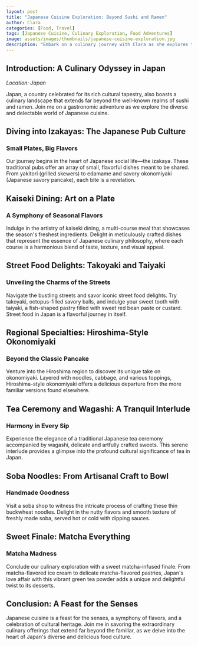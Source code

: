 ```yaml
---
layout: post
title: "Japanese Cuisine Exploration: Beyond Sushi and Ramen"
author: Clara
categories: [Food, Travel]
tags: [Japanese Cuisine, Culinary Exploration, Food Adventures]
image: assets/images/thumbnails/japanese-cuisine-exploration.jpg
description: "Embark on a culinary journey with Clara as she explores the diverse and delectable world of Japanese cuisine beyond the familiar realms of sushi and ramen."
---
```


## Introduction: A Culinary Odyssey in Japan

*Location: Japan*

Japan, a country celebrated for its rich cultural tapestry, also boasts a culinary landscape that extends far beyond the well-known realms of sushi and ramen. Join me on a gastronomic adventure as we explore the diverse and delectable world of Japanese cuisine.

## Diving into Izakayas: The Japanese Pub Culture

### Small Plates, Big Flavors

Our journey begins in the heart of Japanese social life—the izakaya. These traditional pubs offer an array of small, flavorful dishes meant to be shared. From yakitori (grilled skewers) to edamame and savory okonomiyaki (Japanese savory pancake), each bite is a revelation.

## Kaiseki Dining: Art on a Plate

### A Symphony of Seasonal Flavors

Indulge in the artistry of kaiseki dining, a multi-course meal that showcases the season's freshest ingredients. Delight in meticulously crafted dishes that represent the essence of Japanese culinary philosophy, where each course is a harmonious blend of taste, texture, and visual appeal.

## Street Food Delights: Takoyaki and Taiyaki

### Unveiling the Charms of the Streets

Navigate the bustling streets and savor iconic street food delights. Try takoyaki, octopus-filled savory balls, and indulge your sweet tooth with taiyaki, a fish-shaped pastry filled with sweet red bean paste or custard. Street food in Japan is a flavorful journey in itself.

## Regional Specialties: Hiroshima-Style Okonomiyaki

### Beyond the Classic Pancake

Venture into the Hiroshima region to discover its unique take on okonomiyaki. Layered with noodles, cabbage, and various toppings, Hiroshima-style okonomiyaki offers a delicious departure from the more familiar versions found elsewhere.

## Tea Ceremony and Wagashi: A Tranquil Interlude

### Harmony in Every Sip

Experience the elegance of a traditional Japanese tea ceremony accompanied by wagashi, delicate and artfully crafted sweets. This serene interlude provides a glimpse into the profound cultural significance of tea in Japan.

## Soba Noodles: From Artisanal Craft to Bowl

### Handmade Goodness

Visit a soba shop to witness the intricate process of crafting these thin buckwheat noodles. Delight in the nutty flavors and smooth texture of freshly made soba, served hot or cold with dipping sauces.

## Sweet Finale: Matcha Everything

### Matcha Madness

Conclude our culinary exploration with a sweet matcha-infused finale. From matcha-flavored ice cream to delicate matcha-flavored pastries, Japan's love affair with this vibrant green tea powder adds a unique and delightful twist to its desserts.

## Conclusion: A Feast for the Senses

Japanese cuisine is a feast for the senses, a symphony of flavors, and a celebration of cultural heritage. Join me in savoring the extraordinary culinary offerings that extend far beyond the familiar, as we delve into the heart of Japan's diverse and delicious food culture.
